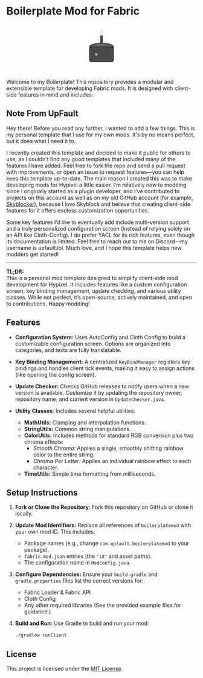 # Boilerplate Mod for Fabric

<p align="center">
  <img src="https://github.com/WannaBeIan/Fabric-Mod-Template/blob/main/src/main/resources/assets/boilerplatemod/icon.png" alt="Mod Icon" style="width:25%;">
</p>

Welcome to my Boilerplate! This repository provides a modular and extensible template for developing Fabric mods. It is designed with client-side features in mind and includes:

## Note From UpFault

Hey there! Before you read any further, I wanted to add a few things. This is my personal template that I use for my own mods. It's by no means perfect, but it does what I need it to.

I recently created this template and decided to make it public for others to use, as I couldn’t find any good templates that included many of the features I have added. Feel free to fork the repo and send a pull request with improvements, or open an issue to request features—you can help keep this template up-to-date. The main reason I created this was to make developing mods for Hypixel a little easier. I’m relatively new to modding since I originally started as a plugin developer, and I’ve contributed to projects on this account as well as on my old GitHub account (for example, [Skyblocker](https://github.com/SkyblockerMod/Skyblocker)), because I love Skyblock and believe that creating client-side features for it offers endless customization opportunities.

Some key features I’d like to eventually add include multi-version support and a truly personalized configuration screen (instead of relying solely on an API like Cloth-Config). I do prefer YACL for its rich features, even though its documentation is limited. Feel free to reach out to me on Discord—my username is upfault.lol. Much love, and I hope this template helps new modders get started!

---

**TL;DR:**  
This is a personal mod template designed to simplify client-side mod development for Hypixel. It includes features like a custom configuration screen, key binding management, update checking, and various utility classes. While not perfect, it’s open-source, actively maintained, and open to contributions. Happy modding!


## Features

- **Configuration System:**
  Uses AutoConfig and Cloth Config to build a customizable configuration screen. Options are organized into categories, and texts are fully translatable.

- **Key Binding Management:**
  A centralized `KeyBindManager` registers key bindings and handles client tick events, making it easy to assign actions (like opening the config screen).

- **Update Checker:**
  Checks GitHub releases to notify users when a new version is available. Customize it by updating the repository owner, repository name, and current version in `UpdateChecker.java`.

- **Utility Classes:**
  Includes several helpful utilities:
  - **MathUtils:** Clamping and interpolation functions.
  - **StringUtils:** Common string manipulations.
  - **ColorUtils:** Includes methods for standard RGB conversion plus two chroma effects:
    - *Smooth Chroma:* Applies a single, smoothly shifting rainbow color to the entire string.
    - *Chroma Per Letter:* Applies an individual rainbow effect to each character.
  - **TimeUtils:** Simple time formatting from milliseconds.

## Setup Instructions

1. **Fork or Clone the Repository:**
   Fork this repository on GitHub or clone it locally.

2. **Update Mod Identifiers:**
   Replace all references of `boilerplatemod` with your own mod ID. This includes:
   - Package names (e.g., change `com.upfault.boilerplatemod` to your package).
   - `fabric.mod.json` entries (the `"id"` and asset paths).
   - The configuration name in `ModConfig.java`.

3. **Configure Dependencies:**
   Ensure your `build.gradle` and `gradle.properties` files list the correct versions for:
   - Fabric Loader & Fabric API
   - Cloth Config
   - Any other required libraries
   (See the provided example files for guidance.)

4. **Build and Run:**
   Use Gradle to build and run your mod:
   ```bash
   ./gradlew runClient
   
## License

This project is licensed under the [MIT License](https://github.com/WannaBeIan/Fabric-Mod-Template/blob/main/LICENSE).
